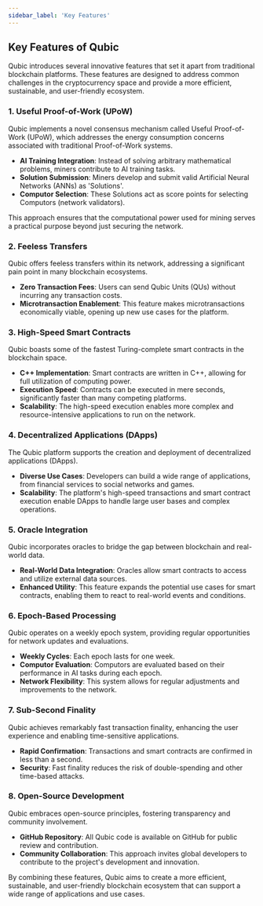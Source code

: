 ```yaml
---
sidebar_label: 'Key Features'
---
```


## Key Features of Qubic

Qubic introduces several innovative features that set it apart from traditional blockchain platforms. These features are designed to address common challenges in the cryptocurrency space and provide a more efficient, sustainable, and user-friendly ecosystem.

### 1. Useful Proof-of-Work (UPoW)

Qubic implements a novel consensus mechanism called Useful Proof-of-Work (UPoW), which addresses the energy consumption concerns associated with traditional Proof-of-Work systems.

- **AI Training Integration**: Instead of solving arbitrary mathematical problems, miners contribute to AI training tasks.
- **Solution Submission**: Miners develop and submit valid Artificial Neural Networks (ANNs) as 'Solutions'.
- **Computor Selection**: These Solutions act as score points for selecting Computors (network validators).

This approach ensures that the computational power used for mining serves a practical purpose beyond just securing the network.

### 2. Feeless Transfers

Qubic offers feeless transfers within its network, addressing a significant pain point in many blockchain ecosystems.

- **Zero Transaction Fees**: Users can send Qubic Units (QUs) without incurring any transaction costs.
- **Microtransaction Enablement**: This feature makes microtransactions economically viable, opening up new use cases for the platform.

### 3. High-Speed Smart Contracts

Qubic boasts some of the fastest Turing-complete smart contracts in the blockchain space.

- **C++ Implementation**: Smart contracts are written in C++, allowing for full utilization of computing power.
- **Execution Speed**: Contracts can be executed in mere seconds, significantly faster than many competing platforms.
- **Scalability**: The high-speed execution enables more complex and resource-intensive applications to run on the network.

### 4. Decentralized Applications (DApps)

The Qubic platform supports the creation and deployment of decentralized applications (DApps).

- **Diverse Use Cases**: Developers can build a wide range of applications, from financial services to social networks and games.
- **Scalability**: The platform's high-speed transactions and smart contract execution enable DApps to handle large user bases and complex operations.

### 5. Oracle Integration

Qubic incorporates oracles to bridge the gap between blockchain and real-world data.

- **Real-World Data Integration**: Oracles allow smart contracts to access and utilize external data sources.
- **Enhanced Utility**: This feature expands the potential use cases for smart contracts, enabling them to react to real-world events and conditions.

### 6. Epoch-Based Processing

Qubic operates on a weekly epoch system, providing regular opportunities for network updates and evaluations.

- **Weekly Cycles**: Each epoch lasts for one week.
- **Computor Evaluation**: Computors are evaluated based on their performance in AI tasks during each epoch.
- **Network Flexibility**: This system allows for regular adjustments and improvements to the network.

### 7. Sub-Second Finality

Qubic achieves remarkably fast transaction finality, enhancing the user experience and enabling time-sensitive applications.

- **Rapid Confirmation**: Transactions and smart contracts are confirmed in less than a second.
- **Security**: Fast finality reduces the risk of double-spending and other time-based attacks.

### 8. Open-Source Development

Qubic embraces open-source principles, fostering transparency and community involvement.

- **GitHub Repository**: All Qubic code is available on GitHub for public review and contribution.
- **Community Collaboration**: This approach invites global developers to contribute to the project's development and innovation.

By combining these features, Qubic aims to create a more efficient, sustainable, and user-friendly blockchain ecosystem that can support a wide range of applications and use cases.